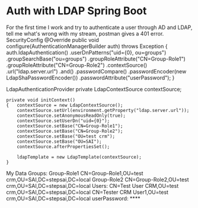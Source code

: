 
# Auth with LDAP Spring Boot

For the first time I work and try to authenticate a user through AD and LDAP, tell me what's wrong with my stream, postman gives a 401 error.
SecurityConfig
@Override
    public void configure(AuthenticationManagerBuilder auth) throws Exception
    {
        auth.ldapAuthentication()
                .userDnPatterns("uid={0}, ou=groups")
                .groupSearchBase("ou=groups")
                .groupRoleAttribute("CN=Group-Role1")
                .groupRoleAttribute("CN=Group-Role2")
                .contextSource()
                .url("ldap.server.url")
                .and()
                .passwordCompare()
                .passwordEncoder(new LdapShaPasswordEncoder())
                .passwordAttribute("userPassword");
    }

LdapAuthenticationProvider
private LdapContextSource contextSource;

    private void initContext()
    {   contextSource = new LdapContextSource();
        contextSource.setUrl(environment.getProperty("ldap.server.url"));
        contextSource.setAnonymousReadOnly(true);
        contextSource.setUserDn("uid={0}");
        contextSource.setBase("CN=Group-Role1");
        contextSource.setBase("CN=Group-Role2");
        contextSource.setBase("OU=test crm");
        contextSource.setBase("OU=SAI");
        contextSource.afterPropertiesSet();

        ldapTemplate = new LdapTemplate(contextSource);
    }

My Data
Groups:
Group-Role1
CN=Group-Role1,OU=test crm,OU=SAI,DC=stepsai,DC=local
Group-Role2
CN=Group-Role2,OU=test crm,OU=SAI,DC=stepsai,DC=local
Users:
CN=Test User CRM,OU=test crm,OU=SAI,DC=stepsai,DC=local
CN=Tester CRM User1,OU=test crm,OU=SAI,DC=stepsai,DC=local
userPassword: ****

        